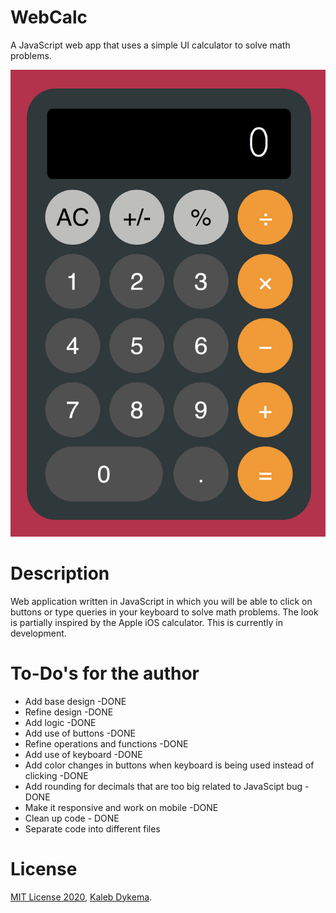 # WebCalc

A JavaScript web app that uses a simple UI calculator to solve math problems.

![webcalc_screenshot](https://github.com/KalebDykema/WebCalc/blob/master/WebCalc.png)

# Description

Web application written in JavaScript in which you will be able to click on buttons or type queries in your keyboard to solve math problems. The look is partially inspired by the Apple iOS calculator. This is currently in development.

# To-Do's for the author

- Add base design -DONE
- Refine design -DONE
- Add logic -DONE
- Add use of buttons -DONE
- Refine operations and functions -DONE
- Add use of keyboard -DONE
- Add color changes in buttons when keyboard is being used instead of clicking -DONE
- Add rounding for decimals that are too big related to JavaScipt bug -DONE
- Make it responsive and work on mobile -DONE
- Clean up code - DONE
- Separate code into different files
# License

[MIT License 2020](https://mit-license.org), [Kaleb Dykema](https://github.com/KalebDykemal).
